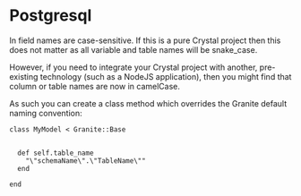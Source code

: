 # Postgresql

In field names are case-sensitive.  If this is a pure Crystal project then this does not matter as all variable and table names will be snake_case.

However, if you need to integrate your Crystal project with another, pre-existing technology (such as a NodeJS application), then you might find that column or table names are now in camelCase.

As such you can create a class method which overrides the Granite default naming convention:

```crystal
class MyModel < Granite::Base


  def self.table_name
    "\"schemaName\".\"TableName\""
  end
  
end
```
